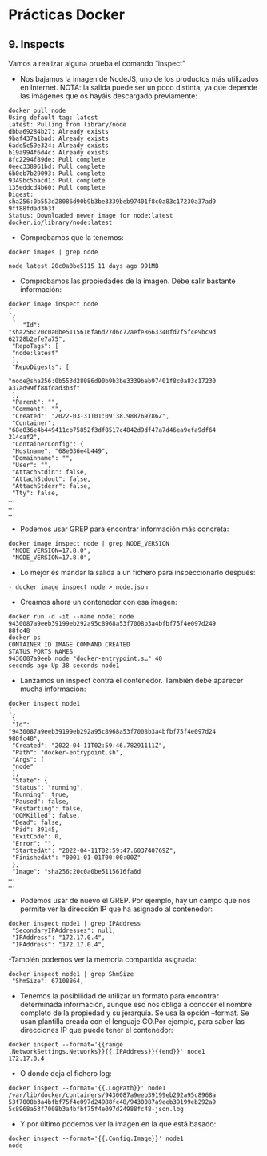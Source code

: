 # Prácticas Docker

## 9. Inspects

Vamos a realizar alguna prueba el comando “inspect”

- Nos bajamos la imagen de NodeJS, uno de los productos más utilizados en Internet. NOTA: la salida puede ser un poco distinta, ya que depende las imágenes que os hayáis descargado previamente:

```
docker pull node
Using default tag: latest
latest: Pulling from library/node
dbba69284b27: Already exists
9baf437a1bad: Already exists
6ade5c59e324: Already exists
b19a994f6d4c: Already exists
8fc2294f89de: Pull complete
0eec338961bd: Pull complete
6b0eb7b29093: Pull complete
9349bc5bacd1: Pull complete
135eddcd4b60: Pull complete
Digest:
sha256:0b553d28086d90b9b3be3339beb97401f8c0a83c17230a37ad9
9ff88fdad3b3f
Status: Downloaded newer image for node:latest
docker.io/library/node:latest
```

- Comprobamos que la tenemos:

```
docker images | grep node

node latest 20c0a0be5115 11 days ago 991MB
```

- Comprobamos las propiedades de la imagen. Debe salir bastante información:

```
docker image inspect node
[
 {
    "Id":
"sha256:20c0a0be5115616fa6d27d6c72aefe8663340fd7f5fce9bc9d
62728b2efe7a75",
 "RepoTags": [
 "node:latest"
 ],
 "RepoDigests": [

"node@sha256:0b553d28086d90b9b3be3339beb97401f8c0a83c17230
a37ad99ff88fdad3b3f"
 ],
 "Parent": "",
 "Comment": "",
 "Created": "2022-03-31T01:09:38.988769786Z",
 "Container":
"68e036e4b449411cb75852f3df8517c4842d9df47a7d46ea9efa9df64
214caf2",
 "ContainerConfig": {
 "Hostname": "68e036e4b449",
 "Domainname": "",
 "User": "",
 "AttachStdin": false,
 "AttachStdout": false,
 "AttachStderr": false,
 "Tty": false,
….
….
…

```

- Podemos usar GREP para encontrar información más concreta:

```
docker image inspect node | grep NODE_VERSION
 "NODE_VERSION=17.8.0",
 "NODE_VERSION=17.8.0",
```

- Lo mejor es mandar la salida a un fichero para inspeccionarlo después:

```
- docker image inspect node > node.json
```

- Creamos ahora un contenedor con esa imagen:

```
docker run -d -it --name node1 node
9430087a9eeb39199eb292a95c8968a53f7008b3a4bfbf75f4e097d249
88fc48
docker ps
CONTAINER ID IMAGE COMMAND CREATED
STATUS PORTS NAMES
9430087a9eeb node "docker-entrypoint.s…" 40
seconds ago Up 38 seconds node1
```

- Lanzamos un inspect contra el contenedor. También debe aparecer mucha información:

```
docker inspect node1
[
 {
 "Id":
"9430087a9eeb39199eb292a95c8968a53f7008b3a4bfbf75f4e097d24
988fc48",
 "Created": "2022-04-11T02:59:46.78291111Z",
 "Path": "docker-entrypoint.sh",
 "Args": [
 "node"
 ],
 "State": {
 "Status": "running",
 "Running": true,
 "Paused": false,
 "Restarting": false,
 "OOMKilled": false,
 "Dead": false,
 "Pid": 39145,
 "ExitCode": 0,
 "Error": "",
 "StartedAt": "2022-04-11T02:59:47.603740769Z",
 "FinishedAt": "0001-01-01T00:00:00Z"
 },
 "Image": "sha256:20c0a0be5115616fa6d
….
….

```

- Podemos usar de nuevo el GREP. Por ejemplo, hay un campo que nos permite ver la dirección IP que ha asignado al contenedor:

```
docker inspect node1 | grep IPAddress
 "SecondaryIPAddresses": null,
 "IPAddress": "172.17.0.4",
 "IPAddress": "172.17.0.4",

```

-También podemos ver la memoria compartida asignada:

```
docker inspect node1 | grep ShmSize
 "ShmSize": 67108864,

```

- Tenemos la posibilidad de utilizar un formato para encontrar determinada información, aunque eso nos obliga a conocer el nombre completo de la propiedad y su jerarquía. Se usa la opción –format. Se usan plantilla creada con el lenguaje GO.Por ejemplo, para saber las direcciones IP que puede tener el contenedor:

```
docker inspect --format='{{range
.NetworkSettings.Networks}}{{.IPAddress}}{{end}}' node1
172.17.0.4
```

- O donde deja el fichero log:

```
docker inspect --format='{{.LogPath}}' node1
/var/lib/docker/containers/9430087a9eeb39199eb292a95c8968a
53f7008b3a4bfbf75f4e097d24988fc48/9430087a9eeb39199eb292a9
5c8968a53f7008b3a4bfbf75f4e097d24988fc48-json.log
```

- Y por último podemos ver la imagen en la que está basado:

```
docker inspect --format='{{.Config.Image}}' node1
node
```
